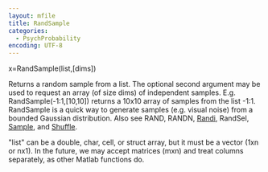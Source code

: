 ```yaml
---
layout: mfile
title: RandSample
categories:
  - PsychProbability
encoding: UTF-8
---
```


x=RandSample(list,[dims])

Returns a random sample from a list. The optional second argument may be
used to request an array (of size dims) of independent samples. E.g.
RandSample(-1:1,[10,10]) returns a 10x10 array of samples from the list
-1:1.  RandSample is a quick way to generate samples (e.g. visual noise)
from a bounded Gaussian distribution. Also see RAND, RANDN, [Randi](/docs/Randi),
RandSel, [Sample](/docs/Sample), and [Shuffle](/docs/Shuffle).

"list" can be a double, char, cell, or struct array, but it must be a
vector (1xn or nx1). In the future, we may accept matrices (mxn) and treat
columns separately, as other Matlab functions do.